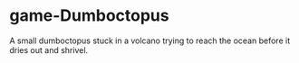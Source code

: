 # game-Dumboctopus
A small dumboctopus stuck in a volcano trying to reach the ocean before it dries out and shrivel.

